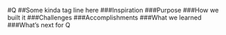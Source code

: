 #Q
##Some kinda tag line here
###Inspiration
###Purpose
###How we built it
###Challenges
###Accomplishments
###What we learned
###What’s next for Q
